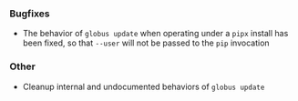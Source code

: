 <!--
A new scriv changelog fragment.

Uncomment the section or sections which match your change. Use "Other" for all
changes which do not match a different section.

Fill in one or more bullet points with details of your change.

Make sure you add the new file in `changelog.d/` to your pull request!
-->

### Bugfixes

* The behavior of `globus update` when operating under a `pipx` install has
  been fixed, so that `--user` will not be passed to the `pip` invocation

### Other

* Cleanup internal and undocumented behaviors of `globus update`
